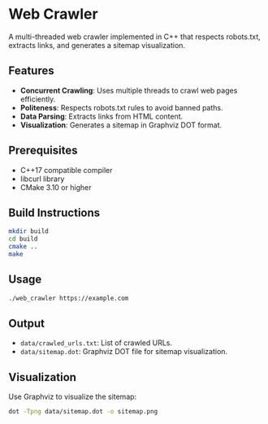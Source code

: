# Web Crawler

A multi-threaded web crawler implemented in C++ that respects robots.txt, extracts links, and generates a sitemap visualization.

## Features

- **Concurrent Crawling**: Uses multiple threads to crawl web pages efficiently.
- **Politeness**: Respects robots.txt rules to avoid banned paths.
- **Data Parsing**: Extracts links from HTML content.
- **Visualization**: Generates a sitemap in Graphviz DOT format.

## Prerequisites

- C++17 compatible compiler
- libcurl library
- CMake 3.10 or higher

## Build Instructions

```bash
mkdir build
cd build
cmake ..
make
```

## Usage

```bash
./web_crawler https://example.com
```

## Output

- `data/crawled_urls.txt`: List of crawled URLs.
- `data/sitemap.dot`: Graphviz DOT file for sitemap visualization.

## Visualization

Use Graphviz to visualize the sitemap:

```bash
dot -Tpng data/sitemap.dot -o sitemap.png
```
